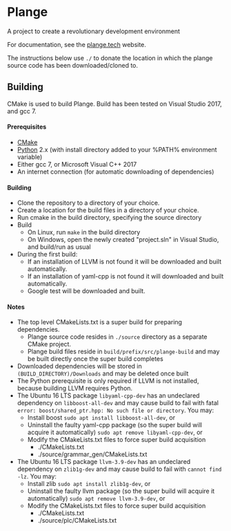 # Plange
A project to create a revolutionary development environment

For documentation, see the [plange.tech](http://plange.tech) website.

The instructions below use `./` to donate the location in which the plange source code has been downloaded/cloned to.

## Building
CMake is used to build Plange. Build has been tested on Visual Studio 2017, and gcc 7.

#### Prerequisites
 * [CMake](https://cmake.org/download/)
 * [Python](https://www.python.org/downloads/) 2.x (with install directory added to your %PATH% environment variable)
 * Either gcc 7, or Microsoft Visual C++ 2017
 * An internet connection (for automatic downloading of dependencies)

#### Building
 * Clone the repository to a directory of your choice.
 * Create a location for the build files in a directory of your choice.
 * Run cmake in the build directory, specifying the source directory
 * Build
   * On Linux, run `make` in the build directory
   * On Windows, open the newly created "project.sln" in Visual Studio, and build/run as usual
 * During the first build:
   * If an installation of LLVM is not found it will be downloaded and built automatically.
   * If an installation of yaml-cpp is not found it will downloaded and built automatically.
   * Google test will be downloaded and built.

#### Notes
 * The top level CMakeLists.txt is a super build for preparing dependencies.
   * Plange source code resides in `./source` directory as a separate CMake project.
   * Plange build files reside in `build/prefix/src/plange-build` and may be built directly once the super build completes
 * Downloaded dependencies will be stored in `(BUILD_DIRECTORY)/Downloads` and may be deleted once built
 * The Python prerequisite is only required if LLVM is not installed, because building LLVM requires Python.
 * The Ubuntu 16 LTS package `libyaml-cpp-dev` has an undeclared dependency on `libboost-all-dev` and may cause build to fail with fatal `error: boost/shared_ptr.hpp: No such file or directory`. You may:
   * Install boost `sudo apt install libboost-all-dev`, or
   * Uninstall the faulty yaml-cpp package (so the super build will acquire it automatically) `sudo apt remove libyaml-cpp-dev`, or
   * Modify the CMakeLists.txt files to force super build acquisition
     * ./CMakeLists.txt
     * ./source/grammar_gen/CMakeLists.txt
 * The Ubuntu 16 LTS package `llvm-3.9-dev` has an undeclared dependency on `zlib1g-dev` and may cause build to fail with `cannot find -lz`. You may:
   * Install zlib `sudo apt install zlib1g-dev`, or
   * Uninstall the faulty llvm package (so the super build will acquire it automatically) `sudo apt remove llvm-3.9-dev`, or
   * Modify the CMakeLists.txt files to force super build acquisition
     * ./CMakeLists.txt
     * ./source/plc/CMakeLists.txt
 
